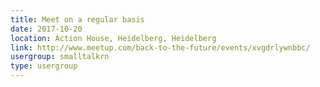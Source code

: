 ```yaml
---
title: Meet on a regular basis
date: 2017-10-20
location: Action House, Heidelberg, Heidelberg
link: http://www.meetup.com/back-to-the-future/events/xvgdrlywnbbc/
usergroup: smalltalkrn
type: usergroup
---
```

